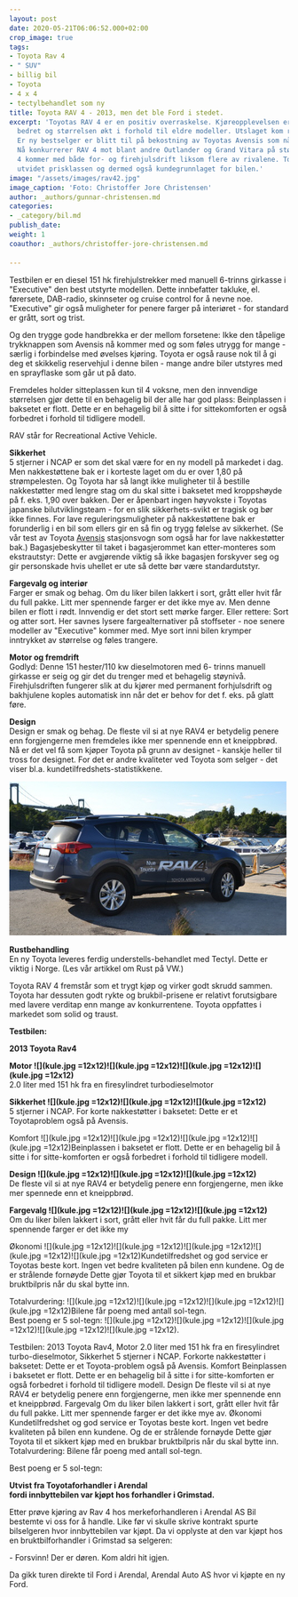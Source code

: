 ```yaml
---
layout: post
date: 2020-05-21T06:06:52.000+02:00
crop_image: true
tags:
- Toyota Rav 4
- " SUV"
- billig bil
- Toyota
- 4 x 4
- tectylbehandlet som ny
title: Toyota RAV 4 - 2013, men det ble Ford i stedet.
excerpt: 'Toyotas RAV 4 er en positiv overraskelse. Kjøreopplevelsen er betydelig
  bedret og størrelsen økt i forhold til eldre modeller. Utslaget kom raskt på salgs-statistikken:
  Er ny bestselger er blitt til på bekostning av Toyotas Avensis som nå taper salg.
  Nå konkurrerer RAV 4 mot blant andre Outlander og Grand Vitara på størrelse. RAV
  4 kommer med både for- og firehjulsdrift liksom flere av rivalene. Toyota har således
  utvidet prisklassen og dermed også kundegrunnlaget for bilen.'
image: "/assets/images/rav42.jpg"
image_caption: 'Foto: Christoffer Jore Christensen'
author: _authors/gunnar-christensen.md
categories:
- _category/bil.md
publish_date: 
weight: 1
coauthor: _authors/christoffer-jore-christensen.md

---
```

Testbilen er en diesel 151 hk firehjulstrekker med manuell 6-trinns girkasse i "Executive" den best utstyrte modellen. Dette innbefatter takluke, el. førersete, DAB-radio, skinnseter og cruise control for å nevne noe. "Executive" gir også muligheter for penere farger på interiøret - for standard er grått, sort og trist.

Og den trygge gode handbrekka er der mellom forsetene: Ikke den tåpelige trykknappen som Avensis nå kommer med og som føles utrygg for mange - særlig i forbindelse med øvelses kjøring. Toyota er også rause nok til å gi deg et skikkelig reservehjul i denne bilen - mange andre biler utstyres med en sprayflaske som går ut på dato.

Fremdeles holder sitteplassen kun til 4 voksne, men den innvendige størrelsen gjør dette til en behagelig bil der alle har god plass: Beinplassen i baksetet er flott. Dette er en behagelig bil å sitte i for sittekomforten er også forbedret i forhold til tidligere modell.

RAV står for Recreational Active Vehicle.

**Sikkerhet**  
5 stjerner i NCAP er som det skal være for en ny modell på markedet i dag. Men nakkestøttene bak er i korteste laget om du er over 1,80 på strømpelesten. Og Toyota har så langt ikke muligheter til å bestille nakkestøtter med lengre stag om du skal sitte i baksetet med kroppshøyde på f. eks. 1,90 over bakken. Der er åpenbart ingen høyvokste i Toyotas japanske bilutviklingsteam - for en slik sikkerhets-svikt er tragisk og bør ikke finnes. For lave reguleringsmuligheter på nakkestøttene bak er forunderlig i en bil som ellers gir en så fin og trygg følelse av sikkerhet. (Se vår test av Toyota [Avensis](avensis.htm) stasjonsvogn som også har for lave nakkestøtter bak.) Bagasjebeskytter til taket i bagasjerommet kan etter-monteres som ekstrautstyr: Dette er avgjørende viktig så ikke bagasjen forskyver seg og gir personskade hvis uhellet er ute så dette bør være standardutstyr.

**Fargevalg og interiør**  
Farger er smak og behag. Om du liker bilen lakkert i sort, grått eller hvit får du full pakke. Litt mer spennende farger er det ikke mye av. Men denne bilen er flott i rødt. Innvendig er det stort sett mørke farger. Eller rettere: Sort og atter sort. Her savnes lysere fargealternativer på stoffseter - noe senere modeller av "Executive" kommer med. Mye sort inni bilen krymper inntrykket av størrelse og føles trangere.

**Motor og fremdrift**  
Godlyd: Denne 151 hester/110 kw dieselmotoren med 6- trinns manuell girkasse er seig og gir det du trenger med et behagelig støynivå. Firehjulsdriften fungerer slik at du kjører med permanent forhjulsdrift og bakhjulene koples automatisk inn når det er behov for det f. eks. på glatt føre.

**Design**  
Design er smak og behag. De fleste vil si at nye RAV4 er betydelig penere enn forgjengerne men fremdeles ikke mer spennende enn et kneippbrød. Nå er det vel få som kjøper Toyota på grunn av designet - kanskje heller til tross for designet. For det er andre kvaliteter ved Toyota som selger - det viser bl.a. kundetilfredshets-statistikkene.

![](/assets/images/rav4.jpg)

**Rustbehandling**  
En ny Toyota leveres ferdig understells-behandlet med Tectyl. Dette er viktig i Norge. (Les vår artikkel om Rust på VW.)

Toyota RAV 4 fremstår som et trygt kjøp og virker godt skrudd sammen. Toyota har dessuten godt rykte og brukbil-prisene er relativt forutsigbare med lavere verditap enn mange av konkurrentene. Toyota oppfattes i markedet som solid og traust.

**Testbilen:**

**2013 Toyota Rav4**

**Motor ![](kule.jpg =12x12)![](kule.jpg =12x12)![](kule.jpg =12x12)![](kule.jpg =12x12)**  
2\.0 liter med 151 hk fra en firesylindret turbodieselmotor

**Sikkerhet ![](kule.jpg =12x12)![](kule.jpg =12x12)![](kule.jpg =12x12)**  
5 stjerner i NCAP. For korte nakkestøtter i baksetet: Dette er et Toyotaproblem også på Avensis.

Komfort ![](kule.jpg =12x12)![](kule.jpg =12x12)![](kule.jpg =12x12)![](kule.jpg =12x12)Beinplassen i baksetet er flott. Dette er en behagelig bil å sitte i for sitte-komforten er også forbedret i forhold til tidligere modell.

**Design ![](kule.jpg =12x12)![](kule.jpg =12x12)![](kule.jpg =12x12)**  
De fleste vil si at nye RAV4 er betydelig penere enn forgjengerne, men ikke mer spennede enn et kneippbrød.

**Fargevalg ![](kule.jpg =12x12)![](kule.jpg =12x12)![](kule.jpg =12x12)**  
Om du liker bilen lakkert i sort, grått eller hvit får du full pakke. Litt mer spennende farger er det ikke my

Økonomi ![](kule.jpg =12x12)![](kule.jpg =12x12)![](kule.jpg =12x12)![](kule.jpg =12x12)![](kule.jpg =12x12)Kundetilfredshet og god service er Toyotas beste kort. Ingen vet bedre kvaliteten på bilen enn kundene. Og de er strålende fornøyde Dette gjør Toyota til et sikkert kjøp med en brukbar bruktbilpris når du skal bytte inn.

Totalvurdering: ![](kule.jpg =12x12)![](kule.jpg =12x12)![](kule.jpg =12x12)![](kule.jpg =12x12)Bilene får poeng med antall sol-tegn.  
Best poeng er 5 sol-tegn: ![](kule.jpg =12x12)![](kule.jpg =12x12)![](kule.jpg =12x12)![](kule.jpg =12x12)![](kule.jpg =12x12).

Testbilen: 2013 Toyota Rav4, Motor 2.0 liter med 151 hk fra en firesylindret turbo-dieselmotor, Sikkerhet 5 stjerner i NCAP. Forkorte nakkestøtter i baksetet: Dette er et Toyota-problem også på Avensis. Komfort Beinplassen i baksetet er flott. Dette er en behagelig bil å sitte i for sitte-komforten er også forbedret i forhold til tidligere modell. Design De fleste vil si at nye RAV4 er betydelig penere enn forgjengerne, men ikke mer spennende enn et kneippbrød. Fargevalg Om du liker bilen lakkert i sort, grått eller hvit får du full pakke. Litt mer spennende farger er det ikke mye av. Økonomi Kundetilfredshet og god service er Toyotas beste kort. Ingen vet bedre kvaliteten på bilen enn kundene. Og de er strålende fornøyde Dette gjør Toyota til et sikkert kjøp med en brukbar bruktbilpris når du skal bytte inn. Totalvurdering: Bilene får poeng med antall sol-tegn.

Best poeng er 5 sol-tegn: 

**Utvist fra Toyotaforhandler i Arendal   
fordi innbyttebilen var kjøpt hos forhandler i Grimstad.**

Etter prøve kjøring av Rav 4 hos merkeforhandleren i Arendal AS Bil bestemte vi oss for å handle. Like før vi skulle skrive kontrakt spurte bilselgeren hvor innbyttebilen var kjøpt. Da vi opplyste at den var kjøpt hos en bruktbilforhandler i Grimstad sa selgeren:

\- Forsvinn! Der er døren. Kom aldri hit igjen.

Da gikk turen direkte til Ford i Arendal, Arendal Auto AS hvor vi kjøpte en ny Ford.